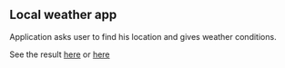 ## Local weather app

Application asks user to find his location and gives weather conditions.

See the result [here](https://isiowa-pogodynka.surge.sh) or [here](https://icelandico.github.io/local-weather-app)